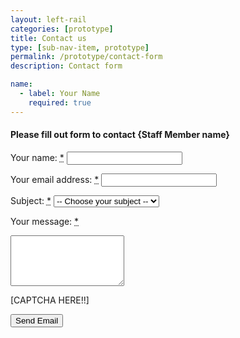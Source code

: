 ```yaml
---
layout: left-rail
categories: [prototype]
title: Contact us 
type: [sub-nav-item, prototype]
permalink: /prototype/contact-form
description: Contact form

name: 
  - label: Your Name
    required: true
---
```

#### Please fill out form to contact {Staff Member name}

<label class="usa-label"> Your name: 
<abbr title="required" class="usa-hint usa-hint--required">*</abbr></label>
<input class="usa-input"/>

<label class="usa-label"> Your email address: 
<abbr title="required" class="usa-hint usa-hint--required">*</abbr></label>
<input class="usa-input"/>

<label class="usa-label"> Subject: 
<abbr title="required" class="usa-hint usa-hint--required">*</abbr></label>
<select class="usa-select" id="subject" name="subject">
    <option value>-- Choose your subject --</option>  
</select>

<label class="usa-label"> Your message: 
<abbr title="required" class="usa-hint usa-hint--required">*</abbr></label>
<textarea
        class="usa-textarea usa-character-count__field"
        id="with-hint-textarea"
        maxlength="50"
        name="with-hint-textarea"
        rows="5"
        aria-describedby="with-hint-textarea-info with-hint-textarea-hint"
      ></textarea>


[CAPTCHA HERE!!]

<button type="" class="usa-button">Send Email</button>